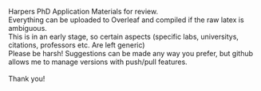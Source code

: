 Harpers PhD Application Materials for review.\
Everything can be uploaded to Overleaf and compiled if the raw latex is ambiguous.\
This is in an early stage, so certain aspects (specific labs, universitys, citations, professors etc. Are left generic)\
Please be harsh! Suggestions can be made any way you prefer, but github allows me to manage versions with push/pull features.\
\
Thank you!


